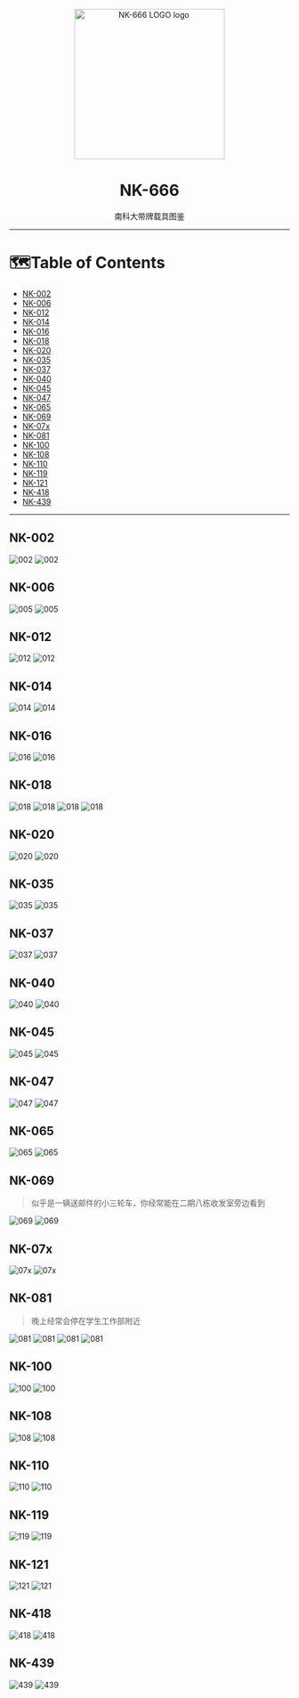 <div>
<p align="center">
  <a href="https://www.pixilart.com/art/nk666-sr25cf3809ef66c" >
    <img width="270" src="nk666.png" alt="NK-666 LOGO logo">
  </a>
</p>  
<h1 align="center">
  NK-666
</h1>
<p align="center">
  南科大带牌载具图鉴
</p>
</div>

---

# :world_map:Table of Contents
  - [NK-002](#nk-002)
  - [NK-006](#nk-006)
  - [NK-012](#nk-012)
  - [NK-014](#nk-014)
  - [NK-016](#nk-016)
  - [NK-018](#nk-018)
  - [NK-020](#nk-020)
  - [NK-035](#nk-035)
  - [NK-037](#nk-037)
  - [NK-040](#nk-040)
  - [NK-045](#nk-045)
  - [NK-047](#nk-047)
  - [NK-065](#nk-065)
  - [NK-069](#nk-069)
  - [NK-07x](#nk-07x)
  - [NK-081](#nk-081)
  - [NK-100](#nk-100)
  - [NK-108](#nk-108)
  - [NK-110](#nk-110)
  - [NK-119](#nk-119)
  - [NK-121](#nk-121)
  - [NK-418](#nk-418)
  - [NK-439](#nk-439)

---

## NK-002
![002](photo/nk002f.jpg)
![002](photo/nk002b.jpg)

## NK-006
![005](photo/nk006f.jpg)
![005](photo/nk006b.jpg)

## NK-012
![012](photo/nk012f.jpg)
![012](photo/nk012b.jpg)

## NK-014
![014](photo/nk014f.jpg)
![014](photo/nk014b.jpg)

## NK-016
![016](photo/nk016f.jpg)
![016](photo/nk016b.jpg)

## NK-018
![018](photo/nk018f.jpg)
![018](photo/nk018b.jpg)
![018](photo/nk018f_1.jpg)
![018](photo/nk018b_1.jpg)

## NK-020
![020](photo/nk020f.jpg)
![020](photo/nk020b.jpg)

## NK-035
![035](photo/nk035f.jpg)
![035](photo/nk035b.jpg)

## NK-037
![037](photo/nk037f.jpg)
![037](photo/nk037b.jpg)

## NK-040
![040](photo/nk040f.jpg)
![040](photo/nk040b.jpg)

## NK-045
![045](photo/nk045f.jpg)
![045](photo/nk045b.jpg)

## NK-047
![047](photo/nk047f.jpg)
![047](photo/nk047b.jpg)

## NK-065
![065](photo/nk065f.jpg)
![065](photo/nk065b.jpg)

## NK-069
> 似乎是一辆送邮件的小三轮车，你经常能在二期八栋收发室旁边看到

![069](photo/nk069f.jpg)
![069](photo/nk069b.jpg)

## NK-07x
![07x](photo/nk07xf.jpg)
![07x](photo/nk07xb.jpg)

## NK-081
>晚上经常会停在学生工作部附近

![081](photo/nk081f.jpg)
![081](photo/nk081b.jpg)
![081](photo/nk081f-1.jpg)
![081](photo/nk081b-1.jpg)

## NK-100
![100](photo/nk100f.jpg)
![100](photo/nk100b.jpg)

## NK-108
![108](photo/nk108f.jpg)
![108](photo/nk108b.jpg)

## NK-110
![110](photo/nk110f.jpg)
![110](photo/nk110b.jpg)

## NK-119
![119](photo/nk119f.jpg)
![119](photo/nk119b.jpg)

## NK-121
![121](photo/nk121f.jpg)
![121](photo/nk121b.jpg)

## NK-418
![418](photo/nk418f.jpg)
![418](photo/nk418b.jpg)

## NK-439
![439](photo/nk439f.jpg)
![439](photo/nk439b.jpg)


